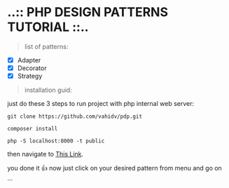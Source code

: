 # ..:: PHP DESIGN PATTERNS TUTORIAL ::..

> list of patterns: 
  - [X] Adapter
  - [X] Decorator
  - [X] Strategy
  
> installation guid: 

 just do these 3 steps to run project with php internal web server:
  ```
 git clone https://github.com/vahidv/pdp.git
 
 composer install
 
 php -S localhost:8000 -t public
  ```   
 then navigate to [This Link](http://localhost:8000/public).
    
 you done it :+1: now just click on your desired pattern from menu and go on ...
          

